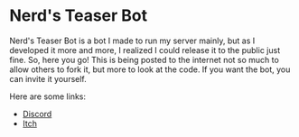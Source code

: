 # Nerd's Teaser Bot

Nerd's Teaser Bot is a bot I made to run my server mainly, but as I developed it more and more, I realized I could release it to the public just fine. So, here you go!
This is being posted to the internet not so much to allow others to fork it, but more to look at the code. If you want the bot, you can invite it yourself.

Here are some links:
+ <a href = "https://discord.gg/Ek7R3gx">Discord</a>
+ <a href = "https://that-one-nerd.itch.io/">Itch</a>
